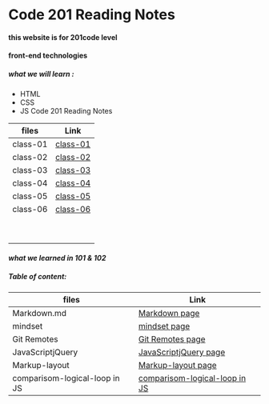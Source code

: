 # Code 201 Reading Notes

#### this website is for 201code level
#### front-end technologies

##### what we will learn :
* HTML
* CSS
* JS
Code 201 Reading Notes

| files | Link |
| ---  | --- | 
| class-01  |  [class-01 ](https://areenjaradat.github.io/reading-notes/class-01)   | 
| class-02  |  [class-02 ](https://areenjaradat.github.io/reading-notes/class-02)   | 
| class-03  |  [class-03 ](https://areenjaradat.github.io/reading-notes/class-03)   | 
| class-04  |  [class-04 ](https://areenjaradat.github.io/reading-notes/class-04)   | 
| class-05  |  [class-05 ](https://areenjaradat.github.io/reading-notes/class-05)   | 
| class-06  |  [class-06 ](https://areenjaradat.github.io/reading-notes/class-06)   | 
| |  | 
| |  | 
| |  | 
| |  | 
| |  | 
| |  | 
| |  | 
| |  | 
| |  | 

#### *what we learned in 101 & 102*

##### Table of content:

| files | Link |
| ---  | --- | 
| Markdown.md |[Markdown page ](https://areenjaradat.github.io/reading-notes/Markdown)  | 
| mindset | [mindset page ](https://areenjaradat.github.io/reading-notes/mindset)   |
|Git Remotes | [Git Remotes page ](https://areenjaradat.github.io/reading-notes/Remotes) |
| JavaScriptjQuery | [JavaScriptjQuery page ](https://areenjaradat.github.io/reading-notes/JavaScriptjQuery)  |
| Markup-layout | [Markup-layout page ](https://areenjaradat.github.io/reading-notes/Markup-layout)  |
| comparisom-logical-loop in JS | [comparisom-logical-loop in JS ](https://areenjaradat.github.io/reading-notes/comp-log-loop)  |
